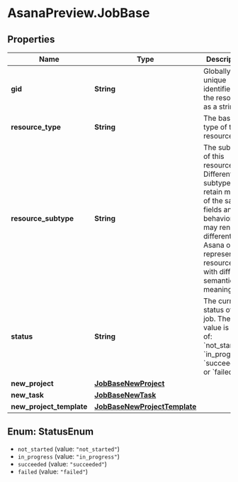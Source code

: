 # AsanaPreview.JobBase

## Properties
Name | Type | Description | Notes
------------ | ------------- | ------------- | -------------
**gid** | **String** | Globally unique identifier of the resource, as a string. | [optional] 
**resource_type** | **String** | The base type of this resource. | [optional] 
**resource_subtype** | **String** | The subtype of this resource. Different subtypes retain many of the same fields and behavior, but may render differently in Asana or represent resources with different semantic meaning. | [optional] 
**status** | **String** | The current status of this job. The value is one of: &#x60;not_started&#x60;, &#x60;in_progress&#x60;, &#x60;succeeded&#x60;, or &#x60;failed&#x60;. | [optional] 
**new_project** | [**JobBaseNewProject**](JobBaseNewProject.md) |  | [optional] 
**new_task** | [**JobBaseNewTask**](JobBaseNewTask.md) |  | [optional] 
**new_project_template** | [**JobBaseNewProjectTemplate**](JobBaseNewProjectTemplate.md) |  | [optional] 

<a name="StatusEnum"></a>
## Enum: StatusEnum

* `not_started` (value: `"not_started"`)
* `in_progress` (value: `"in_progress"`)
* `succeeded` (value: `"succeeded"`)
* `failed` (value: `"failed"`)

